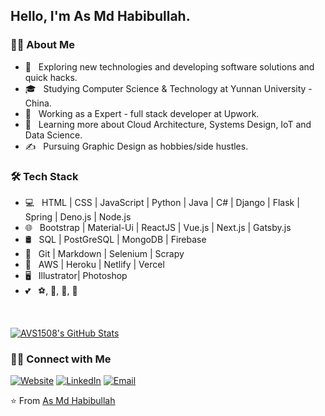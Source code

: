 <h2>Hello, I'm As Md Habibullah.</h2>

<h3> 🙎‍♂️ About Me </h3>

- 🤔 &nbsp; Exploring new technologies and developing software solutions and quick hacks.
- 🎓 &nbsp; Studying Computer Science & Technology at Yunnan University - China.
- 💼 &nbsp; Working as a Expert - full stack developer at Upwork.
- 🌱 &nbsp; Learning more about Cloud Architecture, Systems Design, IoT and Data Science.
- ✍️ &nbsp; Pursuing Graphic Design as hobbies/side hustles.

<h3>🛠 Tech Stack</h3>

- 💻 &nbsp; HTML | CSS | JavaScript | Python | Java | C# | Django | Flask | Spring | Deno.js | Node.js
- 🌐 &nbsp; Bootstrap | Material-Ui | ReactJS | Vue.js | Next.js | Gatsby.js
- 🛢 &nbsp; SQL | PostGreSQL | MongoDB | Firebase
- 🔧 &nbsp; Git | Markdown | Selenium | Scrapy
- 📌 &nbsp; AWS | Heroku | Netlify | Vercel
- 🖥 &nbsp; Illustrator| Photoshop
- 💕 &nbsp; ⚽, 🏀, 🏐, 🏏

<br/>

[![AVS1508's GitHub Stats](https://github-readme-stats.vercel.app/api?username=asmdhabibullah&show_icons=true)](https://github.com/asmdhabibullah)

<h3> 🤝🏻 Connect with Me </h3>

<p align="left">
<a href="https://asmdhabibullah.com/"><img alt="Website" src="https://img.shields.io/badge/Website-https://asmdhabibullah.com-blue?style=flat-square&logo=google-chrome"></a>
<a href="https://www.linkedin.com/in/asmdhabibullah/"><img alt="LinkedIn" src="https://img.shields.io/badge/LinkedIn-As%20Md%20Habibullah-blue?style=flat-square&logo=linkedin"></a>
<a href="mailto:contact@asmdhabibullah.com"><img alt="Email" src="https://img.shields.io/badge/Email-contact@asmdhabibullah.com-blue?style=flat-square&logo=gmail"></a>
</p>

⭐️ From [As Md Habibullah](https://github.com/asmdhabibullah)
